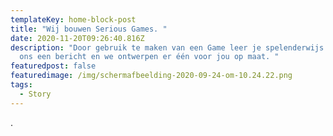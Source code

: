 ```yaml
---
templateKey: home-block-post
title: "Wij bouwen Serious Games. "
date: 2020-11-20T09:26:40.816Z
description: "Door gebruik te maken van een Game leer je spelenderwijs. Stuur
  ons een bericht en we ontwerpen er één voor jou op maat. "
featuredpost: false
featuredimage: /img/schermafbeelding-2020-09-24-om-10.24.22.png
tags:
  - Story
---
```

.